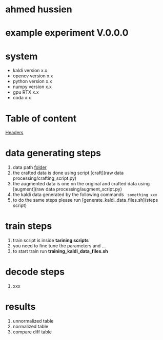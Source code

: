 # ahmed hussien
# example experiment V.0.0.0
# system
* kaldi version x.x
* opencv version x.x
* python version x.x
* numpy version x.x 
* gpu RTX x.x
* coda x.x
# Table of content 
[Headers](#headers)  

# data generating steps
1. data path [folder](sftp_path_xxx)
2. the crafted data is done using script [craft](raw data processing/crafting_script.py)
3. the augmented data is one on the original and crafted data using [augment](raw data processing/augment_script.py)
4. the kaldi data generated by the following commands ``` something xxx```
5. to do the same steps please run  [generate_kaldi_data_files.sh](steps script)
# train steps
1. train script is inside **tarining scripts**
2. you need to fine tune the parameters and ...
3. to start train run **training_kaldi_data_files.sh**
# decode steps
1. xxx

# results 
1. unnormalized  table
2. normalized table
3. compare diff table 
